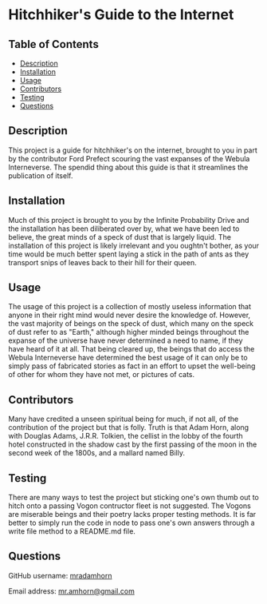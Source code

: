 # Hitchhiker's Guide to the Internet

  ## Table of Contents
  - [Description](#description)
  - [Installation](#installation)
  - [Usage](#usage)
  - [Contributors](#contributors)
  - [Testing](#testing)
  - [Questions](#questions)

  ## Description
  This project is a guide for hitchhiker's on the internet, brought to you in part by the contributor Ford Prefect scouring the vast expanses of the Webula Interneverse. The spendid thing about this guide is that it streamlines the publication of itself.

  ## Installation
  Much of this project is brought to you by the Infinite Probability Drive and the installation has been diliberated over by, what we have been led to believe, the great minds of a speck of dust that is largely liquid. The installation of this project is likely irrelevant and you oughtn't bother, as your time would be much better spent laying a stick in the path of ants as they transport snips of leaves back to their hill for their queen.

  ## Usage
  The usage of this project is a collection of mostly useless information that anyone in their right mind would never desire the knowledge of. However, the vast majority of beings on the speck of dust, which many on the speck of dust refer to as "Earth," although higher minded beings throughout the expanse of the universe have never determined a need to name, if they have heard of it at all. That being cleared up, the beings that do access the Webula Interneverse have determined the best usage of it can only be to simply pass of fabricated stories as fact in an effort to upset the well-being of other for whom they have not met, or pictures of cats.

  ## Contributors
  Many have credited a unseen spiritual being for much, if not all, of the contribution of the project but that is folly. Truth is that Adam Horn, along with Douglas Adams, J.R.R. Tolkien, the cellist in the lobby of the fourth hotel constructed in the shadow cast by the first passing of the moon in the second week of the 1800s, and a mallard named Billy.

  ## Testing
  There are many ways to test the project but sticking one's own thumb out to hitch onto a passing Vogon contructor fleet is not suggested. The Vogons are miserable beings and their poetry lacks proper testing methods. It is far better to simply run the code in node to pass one's own answers through a write file method to a README.md file.

  ## Questions
  GitHub username: [mradamhorn](https://github.com/mradamhorn)

  Email address: mr.amhorn@gmail.com
